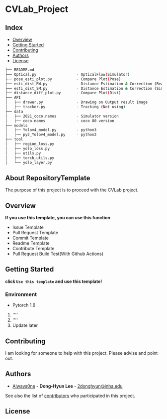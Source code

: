 # CVLab_Project
## Index
  - [Overview](#overview) 
  - [Getting Started](#getting-started)
  - [Contributing](#contributing)
  - [Authors](#authors)
  - [License](#license)
  
  ```sh
  ├── README.md
  ├── Optical.py                  - OpticalFlow(Simulator)
  ├── pose_esti_plot.py           - Compare Plot(Pose)
  ├── esti_dist_RW.py             - Distance Estimation & Correction (RealWorld)
  ├── esti_dist_SM.py             - Distance Estimation & Correction (Simulator)
  ├── distance_diff_plot.py       - Compare Plot(Dist)     
  ├── API      
  │   ├── drawer.py               - Drawing on Output result Image 
  │   ├── tracker.py              - Tracking (Not using)    
  ├── data
  │   ├── 2021_coco.names         - Simulator version
  │   ├── coco.names              - coco 80 version
  ├── models
  │   ├── Yolov4_model.py         - python3 
  │   │── py2_Yolov4_model.py     - python2
  ├── tool
  │   ├── region_loss.py
  │   ├── yolo_loss.py
  │   ├── utils.py
  │   ├── torch_utils.py
  │   └── yolo_layer.py
  ```
  
<!--  Other options to write Readme
  - [Deployment](#deployment)
  - [Used or Referenced Projects](Used-or-Referenced-Projects)
-->
## About RepositoryTemplate
<!--Wirte one paragraph of project description -->  
The purpose of this project is to proceed with the CVLab project.

## Overview
<!-- Write Overview about this project -->
**If you use this template, you can use this function**
- Issue Template
- Pull Request Template
- Commit Template
- Readme Template
- Contribute Template
- Pull Request Build Test(With Github Actions)

## Getting Started
**click `Use this template` and use this template!**
<!--
### Depencies
 Write about need to install the software and how to install them 
-->
### Environment
 - Pytorch 1.6
<!-- A step by step series of examples that tell you how to get a development 
env running

Say what the step will be

    Give the example

And repeat

    until finished
-->
1. ''''
2. ''''
3. Update later
<!--
## Deployment
 Add additional notes about how to deploy this on a live system
 -->
## Contributing
<!-- Write the way to contribute -->
I am looking for someone to help with this project. Please advise and point out.  

## Authors
  - [Always0ne](https://github.com/2dongheee) - **Dong-Hyun Lee** - <2donghyun@inha.edu>

See also the list of [contributors](https://github.com/always0ne/readmeTemplate/contributors)
who participated in this project.
<!--
## Used or Referenced Projects
 - [referenced Project](project link) - **LICENSE** - little-bit introduce
-->

## License
```

```
